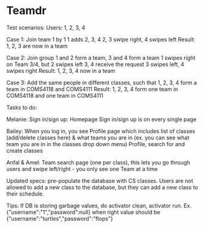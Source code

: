 # Teamdr
Test scenarios:
Users: 1, 2, 3, 4

Case 1: Join team 1 by 1
1 adds 2, 3, 4
2, 3 swipe right, 4 swipes left
Result: 1, 2, 3 are now in a team

Case 2: Join group
1 and 2 form a team, 3 and 4 form a team
1 swipes right on Team 3/4, but 2 swipes left
3, 4 receive the request
3 swipes left, 4 swipes right
Result: 1, 2, 3, 4 now in a team

Case 3: Add the same people in different classes,
such that 1, 2, 3, 4 form a team in COMS4118 and COMS4111
Result: 1, 2, 3, 4 form one team in COMS4118 and one team in COMS4111

Tasks to do:

Melanie: 
Sign in/sign up: Homepage
Sign in/sign up is on every single page
  
Bailey:
When you log in, you see Profile page which includes list of classes (add/delete classes here) & what teams you are in (ex. you can see what team you are in in the classes drop down menu)
Profile, search for and create classes
  
Anfal & Amel:
Team search page (one per class), this lets you go through users and swipe left/right - you only see one Team at a time

Updated specs: pre-populate the database with CS classes. Users are not allowed to add a new class to the database, but they can add a new class to their schedule.

Tips: If DB is storing garbage values, do activator clean, activator run.
Ex. {"username":"1","password":null} when right value should be {"username":"turtles","password":"flops"}
